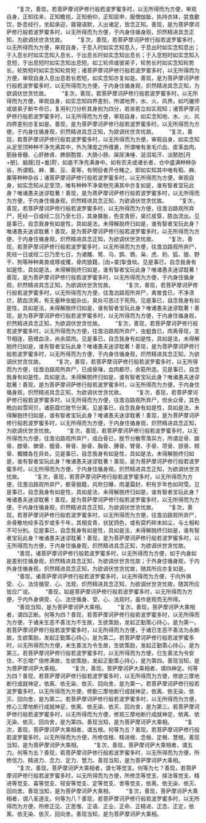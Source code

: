 <!-- { "loadSidebar": true } -->
　　“复次，善现，若菩萨摩诃萨修行般若波罗蜜多时，以无所得而为方便，审观自身，正知往来，正知瞻视，正知俯仰，正知屈申，服僧伽胝，执持衣钵，尝食歠饮，卧息经行，坐起承迎，寤寝语默，入出诸定，皆念正知。善现，是为菩萨摩诃萨修行般若波罗蜜多时，以无所得而为方便，于内身住循身观，炽然精进具念正知，为欲调伏世贪忧故。
　　“复次，善现，若菩萨摩诃萨修行般若波罗蜜多时，以无所得而为方便，审观自身，于息入时如实念知息入，于息出时如实念知息出；于入息长时如实念知入息长，于出息长时如实念知出息长；于入息短时如实念知入息短，于出息短时如实念知出息短。如工轮师或彼弟子，轮势长时如实念知轮势长，轮势短时如实念知轮势短；诸菩萨摩诃萨修行般若波罗蜜多时，以无所得而为方便，审观自身入息出息若长若短，如实念知亦复如是。善现，是为菩萨摩诃萨修行般若波罗蜜多时，以无所得而为方便，于内身住循身观，炽然精进具念正知，为欲调伏世贪忧故。
　　“复次，善现，若菩萨摩诃萨修行般若波罗蜜多时，以无所得而为方便，审观自身，如实念知四界差别，所谓地界，水、火、风界。如巧屠师或彼弟子断牛命已，复用利刀分析其身剖为四分，若坐若立如实观知；诸菩萨摩诃萨修行般若波罗蜜多时，以无所得而为方便，审观自身，如实念知地、水、火、风四界差别亦复如是。善现，是为菩萨摩诃萨修行般若波罗蜜多时，以无所得而为方便，于内身住循身观，炽然精进具念正知，为欲调伏世贪忧故。
　　“复次，善现，若菩萨摩诃萨修行般若波罗蜜多时，以无所得而为方便，审观自身，如实念知从足至顶种种不净充满其中，外为薄皮之所缠裹，所谓唯有发毛爪齿、皮革血肉、筋脉骨髓、心肝肺肾、脾胆胞胃、大肠小肠、屎尿洟唾、涎泪垢汗、淡脓肪[月+册]、脑膜[目+蚩]聍，如是不净充满身中。如有农夫或诸长者，仓中盛满种种杂谷，所谓稻、麻、粟、豆、麦等，有明目者开仓睹之，即如实知其中唯有稻、麻、粟等种种杂谷；诸菩萨摩诃萨修行般若波罗蜜多时，以无所得而为方便，审观自身，如实念知从足至顶，唯有种种不净臭物充满其中亦复如是，谁有智者宝玩此身？唯诸愚夫迷谬耽著！善现，是为菩萨摩诃萨修行般若波罗蜜多时，以无所得而为方便，于内身住循身观，炽然精进具念正知，为欲调伏世贪忧故。
　　“复次，善现，若菩萨摩诃萨修行般若波罗蜜多时，以无所得而为方便，往澹泊路观所弃尸，死经一日或经二日乃至七日，其身胮胀，色变青瘀，臭烂皮穿，脓血流出。见是事已，自念我身有如是性，具如是法，未得解脱终归如是，谁有智者宝玩此身？唯诸愚夫迷谬耽著！善现，是为菩萨摩诃萨修行般若波罗蜜多时，以无所得而为方便，于内身住循身观，炽然精进具念正知，为欲调伏世贪忧故。
　　“复次，善现，若菩萨摩诃萨修行般若波罗蜜多时，以无所得而为方便，往澹泊路观所弃尸，死经一日或经二日乃至七日，为诸雕、鹫、乌、鹊、鵄、枭、虎、豹、狐、狼、野干、狗等种种禽兽或啄或攫，骨肉狼籍，[齿+查]掣食啖。见是事已，自念我身有如是性，具如是法，未得解脱终归如是，谁有智者宝玩此身？唯诸愚夫迷谬耽著！善现，是为菩萨摩诃萨修行般若波罗蜜多时，以无所得而为方便，于内身住循身观，炽然精进具念正知，为欲调伏世贪忧故。
　　“复次，善现，若菩萨摩诃萨修行般若波罗蜜多时，以无所得而为方便，往澹泊路观所弃尸，禽兽食已，不净溃烂，脓血流离，有无量种虫蛆杂出，臭处可恶过于死狗。见是事已，自念我身有如是性，具如是法，未得解脱终归如是，谁有智者宝玩此身？唯诸愚夫迷谬耽著！善现，是为菩萨摩诃萨修行般若波罗蜜多时，以无所得而为方便，于内身住循身观，炽然精进具念正知，为欲调伏世贪忧故。
　　“复次，善现，若菩萨摩诃萨修行般若波罗蜜多时，以无所得而为方便，往澹泊路观所弃尸，虫蛆食已，肉离骨现，支节相连，筋缠血涂，尚余腐肉。见是事已，自念我身有如是性，具如是法，未得解脱终归如是，谁有智者宝玩此身？唯诸愚夫迷谬耽著！善现，是为菩萨摩诃萨修行般若波罗蜜多时，以无所得而为方便，于内身住循身观，炽然精进具念正知，为欲调伏世贪忧故。
　　“复次，善现，若菩萨摩诃萨修行般若波罗蜜多时，以无所得而为方便，往澹泊路观所弃尸，已成骨璅，血肉都尽，余筋所连。见是事已，自念我身有如是性，具如是法，未得解脱终归如是，谁有智者宝玩此身？唯诸愚夫迷谬耽著！善现，是为菩萨摩诃萨修行般若波罗蜜多时，以无所得而为方便，于内身住循身观，炽然精进具念正知，为欲调伏世贪忧故。
　　“复次，善现，若菩萨摩诃萨修行般若波罗蜜多时，以无所得而为方便，往澹泊路观所弃尸，但余众骨，其色皓白如雪珂贝，诸筋糜烂肢节分离。见是事已，自念我身有如是性，具如是法，未得解脱终归如是，谁有智者宝玩此身？唯诸愚夫迷谬耽著！善现，是为菩萨摩诃萨修行般若波罗蜜多时，以无所得而为方便，于内身住循身观，炽然精进具念正知，为欲调伏世贪忧故。
　　“复次，善现，若菩萨摩诃萨修行般若波罗蜜多时，以无所得而为方便，往澹泊路观所弃尸，成白骨已，肢节分散零落异方，所谓足骨、腨骨、膝骨、髀骨、髋骨、脊骨、胁骨、胸骨、膊骨、臂骨、手骨、项骨、颔骨、颊骨、髑髅各在异处。见是事已，自念我身有如是性，具如是法，未得解脱终归如是，谁有智者宝玩此身？唯诸愚夫迷谬耽著！善现，是为菩萨摩诃萨修行般若波罗蜜多时，以无所得而为方便，于内身住循身观，炽然精进具念正知，为欲调伏世贪忧故。
　　“复次，善现，若菩萨摩诃萨修行般若波罗蜜多时，以无所得而为方便，往澹泊路观所弃尸，骸骨狼籍，风吹日曝，雨灌霜封，积有岁年色如珂雪。见是事已，自念我身有如是性，具如是法，未得解脱终归如是，谁有智者宝玩此身？唯诸愚夫迷谬耽著！善现，是为菩萨摩诃萨修行般若波罗蜜多时，以无所得而为方便，于内身住循身观，炽然精进具念正知，为欲调伏世贪忧故。
　　“复次，善现，若菩萨摩诃萨修行般若波罗蜜多时，以无所得而为方便，往澹泊路观所弃尸，余骨散地经多百岁或多千年，其相变青，状犹鸽色，或有腐朽碎末如尘，与土相和不可分别。见是事已，自念我身有如是性，具如是法，未得解脱终归如是，谁有智者宝玩此身？唯诸愚夫迷谬耽著！善现，是为菩萨摩诃萨修行般若波罗蜜多时，以无所得而为方便，于内身住循身观，炽然精进具念正知，为欲调伏世贪忧故。
　　“善现，诸菩萨摩诃萨修行般若波罗蜜多时，以无所得而为方便，如于内身如是差别住循身观，炽然精进具念正知，为欲调伏世贪忧故；于外身住循身观，于内外身住循身观，炽然精进具念正知，为欲调伏世贪忧故，随其所应亦复如是。
　　“善现，诸菩萨摩诃萨修行般若波罗蜜多时，以无所得而为方便，于内外俱受、心、法住循受、心、法观，炽然精进具念正知，为欲调伏世贪忧故，随其所应皆应广说。
　　“善现，如是菩萨摩诃萨修行般若波罗蜜多时，以无所得而为方便，于内外身俱受、心、法住循身、受、心、法观时，虽作是观而无所得。
　　“善现当知，是为菩萨摩诃萨大乘相。
　　“复次，善现，菩萨摩诃萨大乘相者，谓四正断。何等为四？善现，若菩萨摩诃萨修行般若波罗蜜多时，以无所得而为方便，于诸未生恶不善法为不生故，生欲策励，发起正勤策心持心，是为第一。若菩萨摩诃萨修行般若波罗蜜多时，以无所得而为方便，于诸已生恶不善法为永断故，生欲策励，发起正勤策心持心，是为第二。若菩萨摩诃萨修行般若波罗蜜多时，以无所得而为方便，未生善法为令生故，生欲策励，发起正勤策心持心，是为第三。若菩萨摩诃萨修行般若波罗蜜多时，以无所得而为方便，已生善法为令安住，不忘增广倍修满故，生欲策励，发起正勤策心持心，是为第四。善现当知，是为菩萨摩诃萨大乘相。
　　“复次，善现，菩萨摩诃萨大乘相者，谓四神足。何等为四？善现，若菩萨摩诃萨修行般若波罗蜜多时，以无所得而为方便，修欲三摩地断行成就神足，依离、依无染、依灭、回向舍，是为第一。若菩萨摩诃萨修行般若波罗蜜多时，以无所得而为方便，修勤三摩地断行成就神足，依离、依无染、依灭、回向舍，是为第二。若菩萨摩诃萨修行般若波罗蜜多时，以无所得而为方便，修心三摩地断行成就神足，依离、依无染、依灭、回向舍，是为第三。若菩萨摩诃萨修行般若波罗蜜多时，以无所得而为方便，修观三摩地断行成就神足，依离、依无染、依灭、回向舍，是为第四。善现当知，是为菩萨摩诃萨大乘相。
　　“复次，善现，菩萨摩诃萨大乘相者，谓五根。何等为五？善现，若菩萨摩诃萨修行般若波罗蜜多时，以无所得而为方便，所修信根、精进根、念根、定根、慧根。善现当知，是为菩萨摩诃萨大乘相。
　　“复次，善现，菩萨摩诃萨大乘相者，谓五力。何等为五？善现，若菩萨摩诃萨修行般若波罗蜜多时，以无所得而为方便，所修信力、精进力、念力、定力、慧力。善现当知，是为菩萨摩诃萨大乘相。
　　“复次，善现，菩萨摩诃萨大乘相者，谓七等觉支。何等为七？善现，若菩萨摩诃萨修行般若波罗蜜多时，以无所得而为方便，所修念等觉支、择法等觉支、精进等觉支、喜等觉支、轻安等觉支、定等觉支、舍等觉支，依离、依无染、依灭、回向舍。善现当知，是为菩萨摩诃萨大乘相。
　　“复次，善现，菩萨摩诃萨大乘相者，谓八圣道支。何等为八？善现，若菩萨摩诃萨修行般若波罗蜜多时，以无所得而为方便，所修正见、正思惟、正语、正业、正命、正精进、正念、正定，依离、依无染、依灭、回向舍。善现当知，是为菩萨摩诃萨大乘相。
